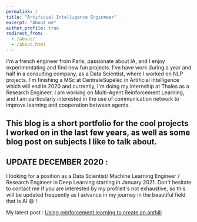 ```yaml
---
permalink: /
title: "Artificial Intelligence Enginneer"
excerpt: "About me"
author_profile: true
redirect_from: 
  - /about/
  - /about.html
---
```


I'm a french engineer from Paris, passionate about IA, and I enjoy experimentating and find new fun projects. I've have work during a year and half in a consulting company, as a Data Scientist, where I worked on NLP projects. I'm finishing a MSc at CentraleSupéléc in Artificial Intelligence which will end in 2020 and currently, I'm doing my internship at Thales as a Research Engineer. I am working on Multi-Agent Reinforcement Learning, and I am particularly interested in the use of communication network to improve learning and cooperation between agents.

This blog is a short portfolio for the cool projects I worked on in the last few years, as well as some blog post on subjects I like to talk about.
---

## UPDATE DECEMBER 2020 :
I looking for a position as a Data Scientist/ Machine Learning Engineer / Research Engineer in Deep Learning starting in January 2021. Don't hesitate to contact me if you are interested by my profileit's not exhaustive, so this will be updated frequently as I advance in my journey in the beautiful field that is AI 😄 !


My latest post : [Using reinforcement learning to create an anthill](https://antoninduval.github.io/posts/2020/04/blog-post-2/)
